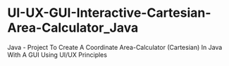 # UI-UX-GUI-Interactive-Cartesian-Area-Calculator_Java
Java - Project To Create A Coordinate Area-Calculator (Cartesian) In Java With A GUI Using UI/UX Principles
